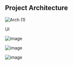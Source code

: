 Project Architecture
--------------------

![Arch (1)](https://github.com/Subhaaaaa/delivery-time-prediction/assets/101266414/5566c9c5-a96b-45a3-a48a-40f6ae026e02)

UI 

![image](https://github.com/Subhaaaaa/delivery-time-prediction/assets/101266414/47cf7cf4-d178-49bf-8f4c-d525e73c83bb)

![image](https://github.com/Subhaaaaa/delivery-time-prediction/assets/101266414/055e360f-3c55-4ad1-b313-294c1acf9ee7)

![image](https://github.com/Subhaaaaa/delivery-time-prediction/assets/101266414/dab7ebaa-8086-4330-aceb-5ae2b8556456)


